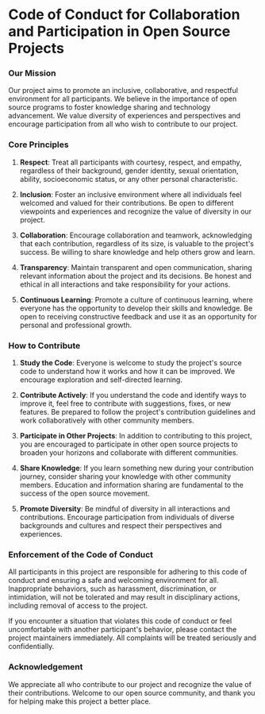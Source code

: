 # Code of Conduct for Collaboration and Participation in Open Source Projects

### Our Mission

Our project aims to promote an inclusive, collaborative, and respectful environment for all participants. We believe in the importance of open source programs to foster knowledge sharing and technology advancement. We value diversity of experiences and perspectives and encourage participation from all who wish to contribute to our project.

### Core Principles

1. **Respect**: Treat all participants with courtesy, respect, and empathy, regardless of their background, gender identity, sexual orientation, ability, socioeconomic status, or any other personal characteristic.

2. **Inclusion**: Foster an inclusive environment where all individuals feel welcomed and valued for their contributions. Be open to different viewpoints and experiences and recognize the value of diversity in our project.

3. **Collaboration**: Encourage collaboration and teamwork, acknowledging that each contribution, regardless of its size, is valuable to the project's success. Be willing to share knowledge and help others grow and learn.

4. **Transparency**: Maintain transparent and open communication, sharing relevant information about the project and its decisions. Be honest and ethical in all interactions and take responsibility for your actions.

5. **Continuous Learning**: Promote a culture of continuous learning, where everyone has the opportunity to develop their skills and knowledge. Be open to receiving constructive feedback and use it as an opportunity for personal and professional growth.

### How to Contribute

1. **Study the Code**: Everyone is welcome to study the project's source code to understand how it works and how it can be improved. We encourage exploration and self-directed learning.

2. **Contribute Actively**: If you understand the code and identify ways to improve it, feel free to contribute with suggestions, fixes, or new features. Be prepared to follow the project's contribution guidelines and work collaboratively with other community members.

3. **Participate in Other Projects**: In addition to contributing to this project, you are encouraged to participate in other open source projects to broaden your horizons and collaborate with different communities.

4. **Share Knowledge**: If you learn something new during your contribution journey, consider sharing your knowledge with other community members. Education and information sharing are fundamental to the success of the open source movement.

5. **Promote Diversity**: Be mindful of diversity in all interactions and contributions. Encourage participation from individuals of diverse backgrounds and cultures and respect their perspectives and experiences.

### Enforcement of the Code of Conduct

All participants in this project are responsible for adhering to this code of conduct and ensuring a safe and welcoming environment for all. Inappropriate behaviors, such as harassment, discrimination, or intimidation, will not be tolerated and may result in disciplinary actions, including removal of access to the project.

If you encounter a situation that violates this code of conduct or feel uncomfortable with another participant's behavior, please contact the project maintainers immediately. All complaints will be treated seriously and confidentially.

### Acknowledgement

We appreciate all who contribute to our project and recognize the value of their contributions. Welcome to our open source community, and thank you for helping make this project a better place.
